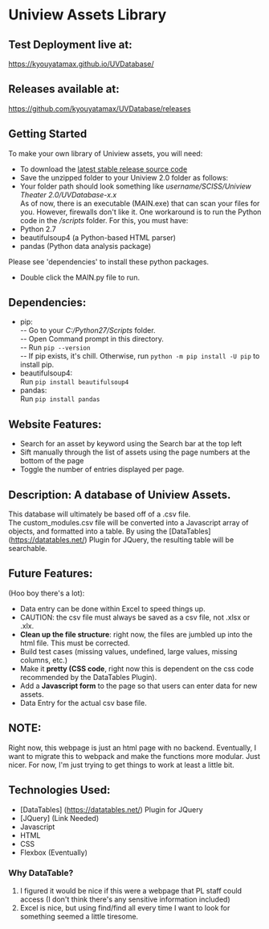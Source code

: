 # Uniview Assets Library
## Test Deployment live at: 
https://kyouyatamax.github.io/UVDatabase/

## Releases available at:  
https://github.com/kyouyatamax/UVDatabase/releases

## Getting Started
To make your own library of Uniview assets, you will need:  
- To download the [latest stable release source code](https://github.com/kyouyatamax/UVDatabase/releases)  
- Save the unzipped folder to your Uniview 2.0 folder as follows:  
- Your folder path should look something like *username/SCISS/Uniview Theater 2.0/UVDatabase-x.x*  
As of now, there is an executable (MAIN.exe) that can scan your files for you. However, firewalls don't like it.
One workaround is to run the Python code in the */scripts* folder. For this, you must have:  
- Python 2.7  
- beautifulsoup4 (a Python-based HTML parser)  
- pandas (Python data analysis package)  

Please see 'dependencies' to install these python packages.  
- Double click the MAIN.py file to run.

## Dependencies:
- pip:  
-- Go to your *C:/Python27/Scripts* folder.  
-- Open Command prompt in this directory.  
-- Run `pip --version`  
-- If pip exists, it's chill. Otherwise, run `python -m pip install -U pip` to install pip.
- beautifulsoup4:  
Run `pip install beautifulsoup4`
- pandas:  
Run `pip install pandas`

## Website Features:
- Search for an asset by keyword using the Search bar at the top left
- Sift manually through the list of assets using the page numbers at the bottom of the page
- Toggle the number of entries displayed per page.

## Description: A database of Uniview Assets.
This database will ultimately be based off of a .csv file.   
The custom_modules.csv file will be converted into a Javascript array of objects, and formatted into a table. By using the [DataTables] (https://datatables.net/) Plugin for JQuery, the resulting table will be searchable.  

  
## Future Features: 
(Hoo boy there's a lot):
- Data entry can be done within Excel to speed things up.
- CAUTION: the csv file must always be saved as a csv file, not .xlsx or .xlx. 
- <b>Clean up the file structure</b>: right now, the files are jumbled up into the html file. This must be corrected.
- Build test cases (missing values, undefined, large values, missing columns, etc.)  
- Make it <b>pretty (CSS code</b>, right now this is dependent on the css code recommended by the DataTables Plugin).   
- Add a <b>Javascript form</b> to the page so that users can enter data for new assets. 
- Data Entry for the actual csv base file. 

## NOTE:
Right now, this webpage is just an html page with no backend.
Eventually, I want to migrate this to webpack and make the functions more modular. Just nicer. For now, I'm just trying to get things to work at least a little bit.    

## Technologies Used: 
- [DataTables] (https://datatables.net/) Plugin for JQuery  
- [JQuery] (Link Needed) 
- Javascript
- HTML
- CSS
- Flexbox (Eventually)


### Why DataTable?
1) I figured it would be nice if this were a webpage that PL staff could access (I don't think there's any sensitive information included)
2) Excel is nice, but using find/find all every time I want to look for something seemed a little tiresome. 
